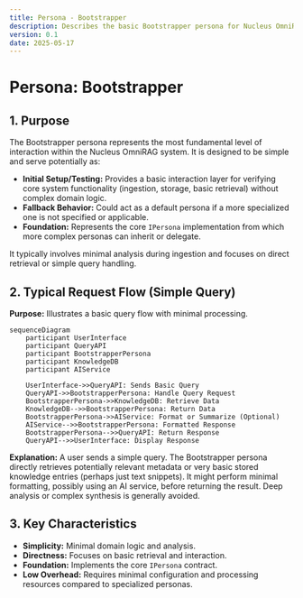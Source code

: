 ```yaml
---
title: Persona - Bootstrapper
description: Describes the basic Bootstrapper persona for Nucleus OmniRAG, serving as a foundation or fallback.
version: 0.1
date: 2025-05-17
---
```


# Persona: Bootstrapper

## 1. Purpose

The Bootstrapper persona represents the most fundamental level of interaction within the Nucleus OmniRAG system. It is designed to be simple and serve potentially as:

*   **Initial Setup/Testing:** Provides a basic interaction layer for verifying core system functionality (ingestion, storage, basic retrieval) without complex domain logic.
*   **Fallback Behavior:** Could act as a default persona if a more specialized one is not specified or applicable.
*   **Foundation:** Represents the core `IPersona` implementation from which more complex personas can inherit or delegate.

It typically involves minimal analysis during ingestion and focuses on direct retrieval or simple query handling.

## 2. Typical Request Flow (Simple Query)

**Purpose:** Illustrates a basic query flow with minimal processing.

```mermaid
sequenceDiagram
    participant UserInterface
    participant QueryAPI
    participant BootstrapperPersona
    participant KnowledgeDB
    participant AIService

    UserInterface->>QueryAPI: Sends Basic Query
    QueryAPI->>BootstrapperPersona: Handle Query Request
    BootstrapperPersona->>KnowledgeDB: Retrieve Data
    KnowledgeDB-->>BootstrapperPersona: Return Data
    BootstrapperPersona->>AIService: Format or Summarize (Optional)
    AIService-->>BootstrapperPersona: Formatted Response
    BootstrapperPersona-->>QueryAPI: Return Response
    QueryAPI-->>UserInterface: Display Response
```

**Explanation:** A user sends a simple query. The Bootstrapper persona directly retrieves potentially relevant metadata or very basic stored knowledge entries (perhaps just text snippets). It might perform minimal formatting, possibly using an AI service, before returning the result. Deep analysis or complex synthesis is generally avoided.

## 3. Key Characteristics

*   **Simplicity:** Minimal domain logic and analysis.
*   **Directness:** Focuses on basic retrieval and interaction.
*   **Foundation:** Implements the core `IPersona` contract.
*   **Low Overhead:** Requires minimal configuration and processing resources compared to specialized personas.

